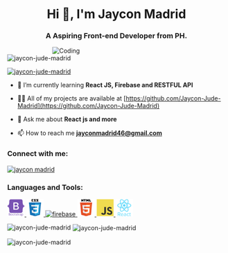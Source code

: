 <h1 align="center">Hi 👋, I'm Jaycon Madrid</h1>
<h3 align="center">A Aspiring Front-end Developer from PH.</h3>
<img align="right" alt="Coding" width="400" src="https://cdn.dribbble.com/users/116207..." />
<p align="left"> <img src="https://komarev.com/ghpvc/?username=jaycon-jude-madrid&label=Profile%20views&color=0e75b6&style=flat" alt="jaycon-jude-madrid" /> </p>

<p align="left"> <a href="https://github.com/ryo-ma/github-profile-trophy"><img src="https://github-profile-trophy.vercel.app/?username=jaycon-jude-madrid" alt="jaycon-jude-madrid" /></a> </p>

- 🌱 I’m currently learning **React JS, Firebase and RESTFUL API**

- 👨‍💻 All of my projects are available at [https://github.com/Jaycon-Jude-Madrid](https://github.com/Jaycon-Jude-Madrid)

- 💬 Ask me about **React js and more**

- 📫 How to reach me **jayconmadrid46@gmail.com**

<h3 align="left">Connect with me:</h3>
<p align="left">
<a href="https://dev.to/jaycon madrid" target="blank"><img align="center" src="https://raw.githubusercontent.com/rahuldkjain/github-profile-readme-generator/master/src/images/icons/Social/devto.svg" alt="jaycon madrid" height="30" width="40" /></a>
</p>

<h3 align="left">Languages and Tools:</h3>
<p align="left"> <a href="https://getbootstrap.com" target="_blank" rel="noreferrer"> <img src="https://raw.githubusercontent.com/devicons/devicon/master/icons/bootstrap/bootstrap-plain-wordmark.svg" alt="bootstrap" width="40" height="40"/> </a> <a href="https://www.w3schools.com/css/" target="_blank" rel="noreferrer"> <img src="https://raw.githubusercontent.com/devicons/devicon/master/icons/css3/css3-original-wordmark.svg" alt="css3" width="40" height="40"/> </a> <a href="https://firebase.google.com/" target="_blank" rel="noreferrer"> <img src="https://www.vectorlogo.zone/logos/firebase/firebase-icon.svg" alt="firebase" width="40" height="40"/> </a> <a href="https://www.w3.org/html/" target="_blank" rel="noreferrer"> <img src="https://raw.githubusercontent.com/devicons/devicon/master/icons/html5/html5-original-wordmark.svg" alt="html5" width="40" height="40"/> </a> <a href="https://developer.mozilla.org/en-US/docs/Web/JavaScript" target="_blank" rel="noreferrer"> <img src="https://raw.githubusercontent.com/devicons/devicon/master/icons/javascript/javascript-original.svg" alt="javascript" width="40" height="40"/> </a> <a href="https://reactjs.org/" target="_blank" rel="noreferrer"> <img src="https://raw.githubusercontent.com/devicons/devicon/master/icons/react/react-original-wordmark.svg" alt="react" width="40" height="40"/> </a> </p>

<p><img align="left" src="https://github-readme-stats.vercel.app/api/top-langs?username=jaycon-jude-madrid&show_icons=true&locale=en&layout=compact" alt="jaycon-jude-madrid" /></p>

<p>&nbsp;<img align="center" src="https://github-readme-stats.vercel.app/api?username=jaycon-jude-madrid&show_icons=true&locale=en" alt="jaycon-jude-madrid" /></p>

<p><img align="center" src="https://github-readme-streak-stats.herokuapp.com/?user=jaycon-jude-madrid&" alt="jaycon-jude-madrid" /></p>
